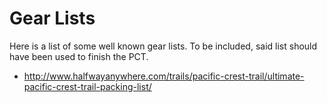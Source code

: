 # Gear Lists

Here is a list of some well known gear lists. To be included, said list should have been used to finish the PCT. 

- http://www.halfwayanywhere.com/trails/pacific-crest-trail/ultimate-pacific-crest-trail-packing-list/